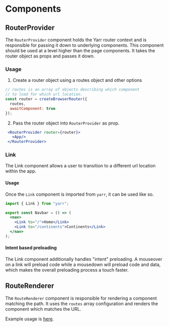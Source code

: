 # Components

## RouterProvider

The `RouterProvider` component holds the Yarr router context and is responsible for passing it down to underlying components. This component should be used at a level higher than the page components. It takes the router object as props and passes it down. 

### Usage

1. Create a router object using a routes object and other options

```jsx
// routes is an array of objects describing which component
// to load for which url location.
const router = createBrowserRouter({
  routes,
  awaitComponent: true
});
``` 
2. Pass the router object into `RouterProvider` as prop.

```jsx
 <RouterProvider router={router}>
   <App/>          
 </RouterProvider>
```

### Link

The Link component allows a user to transition to a different url location within the app. 

#### Usage

Once the `Link` component is imported from `yarr`, it can be used like so. 

```jsx
import { Link } from "yarr";

export const Navbar = () => (
  <nav>
    <Link to="/">Home</Link>
    <Link to="/continents">Continents</Link>
  </nav>
);
```

#### Intent based preloading

The Link component additionally handles "intent" preloading. A mouseover on a link will preload code while a mousedown will preload code and data, which makes the overall preloading process a touch faster. 

## RouteRenderer

The `RouteRenderer` component is responsible for rendering a component matching the path. It uses the `routes` array configuration and renders the component which matches the URL. 

Example usage is [here](/docs/getting-started/step-by-step-guide).
